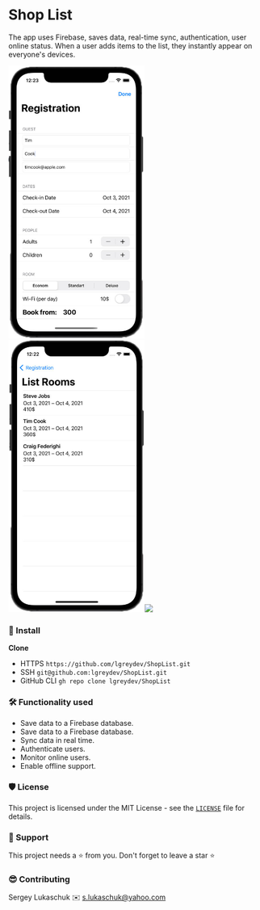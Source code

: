 # Shop List

The app uses Firebase, saves data, real-time sync, authentication, user online status. When a user adds items to the list, they instantly appear on everyone's devices.

<img src="https://github.com/lgreydev/HotelRegistration/blob/main/Screenshot/001.jpg" width="270"><img src="https://github.com/lgreydev/HotelRegistration/blob/main/Screenshot/002.jpg" width="270"><img src="https://github.com/lgreydev/HotelRegistration/blob/main/Screenshot/003.jpg" width="270">

### 💾 Install
**Clone**
 - HTTPS  `https://github.com/lgreydev/ShopList.git`
 - SSH `git@github.com:lgreydev/ShopList.git`
 - GitHub CLI `gh repo clone lgreydev/ShopList`

### 🛠 Functionality used 
 - Save data to a Firebase database.
 - Save data to a Firebase database.
 - Sync data in real time.
 - Authenticate users.
 - Monitor online users.
 - Enable offline support.

### 🛡️ License

This project is licensed under the MIT License - see the [`LICENSE`](https://github.com/lgreydev/ShopList/blob/main/License) file for details.

### 🙏 Support

This project needs a ⭐️ from you. Don't forget to leave a star ⭐️

### 😎 Contributing
Sergey Lukaschuk ✉️ s.lukaschuk@yahoo.com
